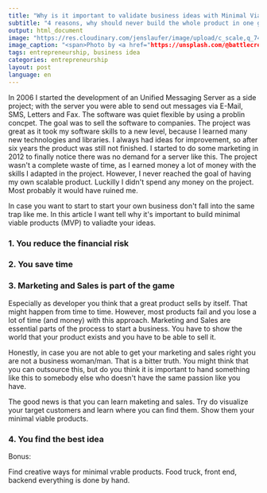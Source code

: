 ```yaml
---
title: "Why is it important to validate business ideas with Minimal Viable Products (MVP)"
subtitle: "4 reasons, why should never build the whole product in one go"
output: html_document
image: "https://res.cloudinary.com/jenslaufer/image/upload/c_scale,q_74,w_800/v1568015884/matt-artz-pH6wLT6TVFc-unsplash.jpg"
image_caption: "<span>Photo by <a href="https://unsplash.com/@battlecreekcoffeeroasters?utm_source=unsplash&amp;utm_medium=referral&amp;utm_content=creditCopyText">Battlecreek Coffee Roasters</a> on <a href="https://unsplash.com/s/photos/test?utm_source=unsplash&amp;utm_medium=referral&amp;utm_content=creditCopyText">Unsplash</a></span>"
tags: entrepreneurship, business idea
categories: entrepreneurship
layout: post
language: en
---
```


In 2006 I started the development of an Unified Messaging Server as a side project; with the server you were able to send out messages via E-Mail, SMS, Letters and Fax. The software was quiet flexible by using a problin concpet. The goal was to sell the software to companies. The project was great as it took my software skills to a new level, because I learned many new technologies and libraries. 
I always had ideas for improvement, so after six years the product was still not finished. I started to do some marketing in 2012 to finally notice there was no demand for a server like this. The project wasn't a complete waste of time, as I earned money a lot of money with the skills I adapted in the project. However, I never reached the goal of having my own scalable product. Luckilly I didn't spend any money on the project. Most probably it would have ruined me.

In case you want to start to start your own business don't fall into the same trap like me. In this article I want tell why it's important to build minimal viable products (MVP) to valiadte your ideas.

### 1. You reduce the financial risk

### 2. You save time

### 3. Marketing and Sales is part of the game

Especially as developer you think that a great product sells by itself. That might happen from time to time. However, most products fail and you lose a lot of time (and money) with this approach. Marketing and Sales are essential parts of the process to start a business. You have to show the world that your product exists and you have to be able to sell it.

Honestly, in case you are not able to get your marketing and sales right you are not a business woman/man. That is a bitter truth. You might think that you can outsource this, but do you think it is important to hand something like this to somebody else who doesn't have the same passion like you have. 

The good news is that you can learn maketing and sales. Try do visualize your target customers and learn where you can find them. Show them your minimal viable products.


### 4. You find the best idea



Bonus:

Find creative ways for minimal vrable products. Food truck, front end, backend everything is done by hand.